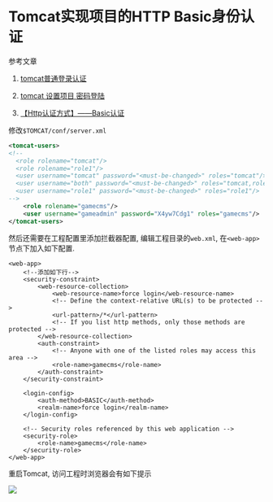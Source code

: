 # Tomcat实现项目的HTTP Basic身份认证

参考文章

1. [tomcat普通登录认证](http://blog.csdn.net/xbtx123/article/details/50716382)

2. [tomcat 设置项目 密码登陆](http://blog.51cto.com/53cto/1754424)

3. [【Http认证方式】——Basic认证](http://blog.csdn.net/u013177446/article/details/54135520)

修改`$TOMCAT/conf/server.xml`

```xml
<tomcat-users>
<!--
  <role rolename="tomcat"/>
  <role rolename="role1"/>
  <user username="tomcat" password="<must-be-changed>" roles="tomcat"/>
  <user username="both" password="<must-be-changed>" roles="tomcat,role1"/>
  <user username="role1" password="<must-be-changed>" roles="role1"/>
-->
    <role rolename="gamecms"/>
    <user username="gameadmin" password="X4yw7Cdg1" roles="gamecms"/>
</tomcat-users>

```

然后还需要在工程配置里添加拦截器配置, 编辑工程目录的`web.xml`, 在`<web-app>`节点下加入如下配置.

```
<web-app>
    <!--添加如下行-->
    <security-constraint>
        <web-resource-collection>
            <web-resource-name>force login</web-resource-name>
            <!-- Define the context-relative URL(s) to be protected -->
            <url-pattern>/*</url-pattern>
            <!-- If you list http methods, only those methods are protected -->
        </web-resource-collection>
        <auth-constraint>
            <!-- Anyone with one of the listed roles may access this area -->
            <role-name>gamecms</role-name>
        </auth-constraint>
    </security-constraint>

    <login-config>   
        <auth-method>BASIC</auth-method> 
        <realm-name>force login</realm-name>
    </login-config>

    <!-- Security roles referenced by this web application -->
    <security-role>
        <role-name>gamecms</role-name>
    </security-role>  
</web-app>
```

重启Tomcat, 访问工程时浏览器会有如下提示

![](https://gitee.com/generals-space/gitimg/raw/master/be0d8af59f812bcd18f1155a56bec3d1.png)
